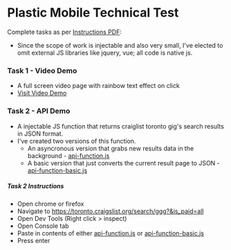 # Plastic Mobile Technical Test

Complete tasks as per [Instructions PDF](https://github.com/htkoca/pm-technical-interview/blob/master/UI%20Dev%20test.pdf):
- Since the scope of work is injectable and also very small, I've elected to omit external JS libraries like jquery, vue; all code is native js.

### Task 1 - Video Demo
- A full screen video page with rainbow text effect on click
- [Visit Video Demo](https://htkoca.github.io/pm-technical-interview/video-demo/)

### Task 2 - API Demo
- A injectable JS function that returns craiglist toronto gig's search results in JSON format.
- I've created two versions of this function.
  - An asyncronous version that grabs new results data in the background - [api-function.js](https://github.com/htkoca/pm-technical-interview/blob/master/api-demo/assets/api-function.js)
  - A basic version that just converts the current result page to JSON - [api-function-basic.js](https://github.com/htkoca/pm-technical-interview/blob/master/api-demo/assets/api-function-basic.js)

##### Task 2 Instructions
- Open chrome or firefox
- Navigate to https://toronto.craigslist.org/search/ggg?&is_paid=all
- Open Dev Tools (Right click > inspect)
- Open Console tab
- Paste in contents of either [api-function.js](https://github.com/htkoca/pm-technical-interview/blob/master/api-demo/assets/api-function.js) or [api-function-basic.js](https://github.com/htkoca/pm-technical-interview/blob/master/api-demo/assets/api-function-basic.js)
- Press enter

